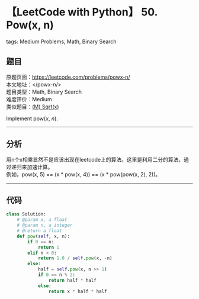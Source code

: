 # 【LeetCode with Python】 50. Pow(x, n)
tags: Medium Problems, Math, Binary Search

## 题目
原题页面：<https://leetcode.com/problems/powx-n/><br/>
本文地址：<<leetcode-with-python-domain>/powx-n/><br/>
题目类型：Math, Binary Search<br/>
难度评价：Medium<br/>
类似题目：[(M) Sqrt(x)](/sqrtx/)<br/>

Implement pow(*x*, *n*).<br/>

<!-- more -->

---
## 分析
用n个x相乘显然不是应该出现在leetcode上的算法。这里是利用二分的算法，通过递归来加速计算。<br/>
例如，pow(x, 5) == (x * pow(x, 4)) == (x * pow(pow(x, 2), 2))。<br/>

---
## 代码
``` python
class Solution:
    # @param x, a float
    # @param n, a integer
    # @return a float
    def pow(self, x, n):
        if 0 == n:
            return 1
        elif n < 0:
            return 1.0 / self.pow(x, -n)
        else:
            half = self.pow(x, n >> 1)
            if 0 == n % 2:
                return half * half
            else:
                return x * half * half
```
